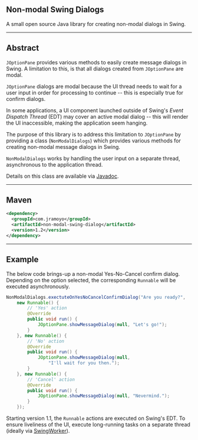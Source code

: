 ## Non-modal Swing Dialogs
A small open source Java library for creating non-modal dialogs in Swing.

---
## Abstract
`JOptionPane` provides various methods to easily create message dialogs in Swing. A limitation to this, is that all dialogs created from `JOptionPane` are modal. 

`JOptionPane` dialogs are modal because the UI thread needs to wait for a user input in order for processing to continue -- this is especially true for confirm dialogs.

In some applications, a UI component launched outside of Swing's _Event Dispatch Thread_ (EDT) may cover an active modal dialog -- this will render the UI inaccessible, making the application seem hanging.

The purpose of this library is to address this limitation to `JOptionPane` by providing a class (`NonModalDialogs`) which provides various methods for creating non-modal message dialogs in Swing.

`NonModalDialogs` works by handling the user input on a separate thread, asynchronous to the application thread.

Details on this class are available via [Javadoc](https://non-modal-swing-dialog.googlecode.com/svn/javadoc/index.html).

---
## Maven
```xml
<dependency>
  <groupId>com.jramoyo</groupId>
  <artifactId>non-modal-swing-dialog</artifactId>
  <version>1.2</version>
</dependency>
```

---
## Example
The below code brings-up a non-modal Yes-No-Cancel confirm dialog. Depending on the option selected, the corresponding `Runnable` will be executed asynchronously.

```java
NonModalDialogs.exectuteOnYesNoCancelConfirmDialog("Are you ready?",
	new Runnable() {
		// 'Yes' action
		@Override
		public void run() {
			JOptionPane.showMessageDialog(null, "Let's go!");
		}
	}, new Runnable() {
		// 'No' action
		@Override
		public void run() {
			JOptionPane.showMessageDialog(null,
				"I'll wait for you then.");
		}
	}, new Runnable() {
		// 'Cancel' action
		@Override
		public void run() {
			JOptionPane.showMessageDialog(null, "Nevermind.");
		}
	});
```

Starting version 1.1, the `Runnable` actions are executed on Swing's EDT. To ensure liveliness of the UI, execute long-running tasks on a separate thread (ideally via [SwingWorker](http://docs.oracle.com/javase/6/docs/api/javax/swing/SwingWorker.html)).
